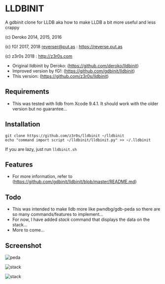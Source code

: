 # LLDBINIT

A gdbinit clone for LLDB aka how to make LLDB a bit more useful and less crappy

(c) Deroko 2014, 2015, 2016 

(c) fG! 2017, 2018 reverser@put.as : https://reverse.put.as

(c) z3r0s 2018 : http://z3r0s.com

- Original lldbinit by Deroko: (https://github.com/deroko/lldbinit)
- Improved version by fG!: (https://github.com/gdbinit/lldbinit)
- This version: (https://github.com/z3r0s/lldbinit)

## Requirements 

- This was tested with lldb from Xcode 9.4.1. It should work with the older version but no guarantee...

## Installation

```
git clone https://github.com/z3r0s/lldbinit ~/lldbinit
echo "command import script ~/lldbinit/lldbinit.py" >> ~/.lldbinit
```

If you are lazy, just run `lldbinit.sh` 

## Features

- For more information, refer to (https://github.com/gdbinit/lldbinit/blob/master/README.md) 

## Todo

- This was intended to make lldb more like pwndbg/gdb-peda so there are so many commands/features to implement...
- For now, I have added *stack* command that displays the data on the stack...
- More to come...

## Screenshot

![peda](https://github.com/z3r0s/lldbinit/blob/master/img/peda_format.png)

![stack](https://github.com/z3r0s/lldbinit/blob/master/img/stack_command.png)


![stack](https://github.com/z3r0s/lldbinit/blob/master/img/lu_command.png)


